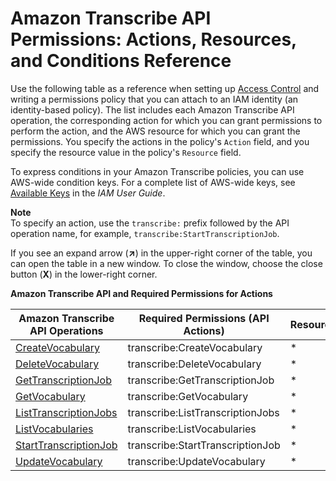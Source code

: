 # Amazon Transcribe API Permissions: Actions, Resources, and Conditions Reference<a name="asc-api-permissions-ref"></a>

Use the following table as a reference when setting up [Access Control](auth-and-access-control.md#access-control) and writing a permissions policy that you can attach to an IAM identity \(an identity\-based policy\)\. The list includes each Amazon Transcribe API operation, the corresponding action for which you can grant permissions to perform the action, and the AWS resource for which you can grant the permissions\. You specify the actions in the policy's `Action` field, and you specify the resource value in the policy's `Resource` field\. 

To express conditions in your Amazon Transcribe policies, you can use AWS\-wide condition keys\. For a complete list of AWS\-wide keys, see [Available Keys](http://docs.aws.amazon.com/IAM/latest/UserGuide/reference_policies_elements.html#AvailableKeys) in the *IAM User Guide*\. 

**Note**  
To specify an action, use the `transcribe:` prefix followed by the API operation name, for example, `transcribe:StartTranscriptionJob`\.

If you see an expand arrow \(**↗**\) in the upper\-right corner of the table, you can open the table in a new window\. To close the window, choose the close button \(**X**\) in the lower\-right corner\.


**Amazon Transcribe API and Required Permissions for Actions**  

| Amazon Transcribe API Operations | Required Permissions \(API Actions\) | Resources | 
| --- | --- | --- | 
| [CreateVocabulary](API_CreateVocabulary.md) | transcribe:CreateVocabulary | \* | 
| [DeleteVocabulary](API_DeleteVocabulary.md) | transcribe:DeleteVocabulary | \* | 
| [GetTranscriptionJob](API_GetTranscriptionJob.md) | transcribe:GetTranscriptionJob | \* | 
| [GetVocabulary](API_GetVocabulary.md) | transcribe:GetVocabulary | \* | 
| [ListTranscriptionJobs](API_ListTranscriptionJobs.md) | transcribe:ListTranscriptionJobs | \* | 
| [ListVocabularies](API_ListVocabularies.md) | transcribe:ListVocabularies | \* | 
| [StartTranscriptionJob](API_StartTranscriptionJob.md) | transcribe:StartTranscriptionJob | \* | 
| [UpdateVocabulary](API_UpdateVocabulary.md) | transcribe:UpdateVocabulary | \* | 